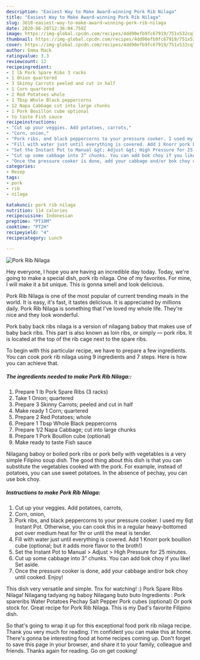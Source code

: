 ```yaml
---
description: "Easiest Way to Make Award-winning Pork Rib Nilaga"
title: "Easiest Way to Make Award-winning Pork Rib Nilaga"
slug: 3618-easiest-way-to-make-award-winning-pork-rib-nilaga
date: 2020-06-28T12:36:04.758Z
image: https://img-global.cpcdn.com/recipes/4dd90efb9fc67919/751x532cq70/pork-rib-nilaga-recipe-main-photo.jpg
thumbnail: https://img-global.cpcdn.com/recipes/4dd90efb9fc67919/751x532cq70/pork-rib-nilaga-recipe-main-photo.jpg
cover: https://img-global.cpcdn.com/recipes/4dd90efb9fc67919/751x532cq70/pork-rib-nilaga-recipe-main-photo.jpg
author: Emma Mack
ratingvalue: 3.3
reviewcount: 12
recipeingredient:
- 1 lb Pork Spare Ribs 3 racks
- 1 Onion quartered
- 3 Skinny Carrots peeled and cut in half
- 1 Corn quartered
- 2 Red Potatoes whole
- 1 Tbsp Whole Black peppercorns
- 12 Napa Cabbage cut into large chunks
- 1 Pork Bouillon cube optional
- to taste Fish sauce
recipeinstructions:
- "Cut up your veggies. Add potatoes, carrots,"
- "Corn, onion,"
- "Pork ribs, and black peppercorns to your pressure cooker. I used my 6qt Instant Pot. Otherwise, you can cook this in a regular heavy-bottomed pot over medium heat for 1hr or until the meat is tender."
- "Fill with water just until everything is covered. Add 1 Knorr pork bouillon cube (optional; but it adds more flavor to the broth!)"
- "Set the Instant Pot to Manual &gt; Adjust &gt; High Pressure for 25 minutes."
- "Cut up some cabbage into 3” chunks. You can add bok choy if you like! Set aside."
- "Once the pressure cooker is done, add your cabbage and/or bok choy until cooked. Enjoy!"
categories:
- Resep
tags:
- pork
- rib
- nilaga

katakunci: pork rib nilaga
nutrition: 114 calories
recipecuisine: Indonesian
preptime: "PT10M"
cooktime: "PT2H"
recipeyield: "4"
recipecategory: Lunch

---
```



![Pork Rib Nilaga](https://img-global.cpcdn.com/recipes/4dd90efb9fc67919/751x532cq70/pork-rib-nilaga-recipe-main-photo.jpg)

Hey everyone, I hope you are having an incredible day today. Today, we're going to make a special dish, pork rib nilaga. One of my favorites. For mine, I will make it a bit unique. This is gonna smell and look delicious.

Pork Rib Nilaga is one of the most popular of current trending meals in the world. It is easy, it's fast, it tastes delicious. It is appreciated by millions daily. Pork Rib Nilaga is something that I've loved my whole life. They're nice and they look wonderful.

Pork baby back ribs nilaga is a version of nilagang baboy that makes use of baby back ribs. This part is also known as loin ribs, or simply — pork ribs. It is located at the top of the rib cage next to the spare ribs.


To begin with this particular recipe, we have to prepare a few ingredients. You can cook pork rib nilaga using 9 ingredients and 7 steps. Here is how you can achieve that.

##### The ingredients needed to make Pork Rib Nilaga::

1. Prepare 1 lb Pork Spare Ribs (3 racks)
1. Take 1 Onion; quartered
1. Prepare 3 Skinny Carrots; peeled and cut in half
1. Make ready 1 Corn; quartered
1. Prepare 2 Red Potatoes; whole
1. Prepare 1 Tbsp Whole Black peppercorns
1. Prepare 1/2 Napa Cabbage; cut into large chunks
1. Prepare 1 Pork Bouillon cube (optional)
1. Make ready to taste Fish sauce


Nilagang baboy or boiled pork ribs or pork belly with vegetables is a very simple Filipino soup dish. The good thing about this dish is that you can substitute the vegetables cooked with the pork. For example, instead of potatoes, you can use sweet potatoes. In the absence of pechay, you can use bok choy. 

##### Instructions to make Pork Rib Nilaga:

1. Cut up your veggies. Add potatoes, carrots,
1. Corn, onion,
1. Pork ribs, and black peppercorns to your pressure cooker. I used my 6qt Instant Pot. Otherwise, you can cook this in a regular heavy-bottomed pot over medium heat for 1hr or until the meat is tender.
1. Fill with water just until everything is covered. Add 1 Knorr pork bouillon cube (optional; but it adds more flavor to the broth!)
1. Set the Instant Pot to Manual &gt; Adjust &gt; High Pressure for 25 minutes.
1. Cut up some cabbage into 3” chunks. You can add bok choy if you like! Set aside.
1. Once the pressure cooker is done, add your cabbage and/or bok choy until cooked. Enjoy!


This dish very versatile and simple. Tnx for watching! :) Pork Spare Ribs Nilaga! Nilagang tadyang ng baboy Nilagang buto buto Ingredients : Pork spareribs Water Potatoes Pechay Salt Pepper Pork cubes (optional) Or pork stock for. Great recipe for Pork Rib Nilaga. This is my Dad&#39;s favorite Filipino dish. 

So that's going to wrap it up for this exceptional food pork rib nilaga recipe. Thank you very much for reading. I'm confident you can make this at home. There's gonna be interesting food at home recipes coming up. Don't forget to save this page in your browser, and share it to your family, colleague and friends. Thanks again for reading. Go on get cooking!

